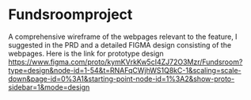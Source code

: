 # Fundsroomproject
 A comprehensive wireframe of the webpages relevant to the feature, I suggested in the PRD and a detailed FIGMA design consisting of the webpages.
 Here is the link for prototype design
 https://www.figma.com/proto/kymKVrkKw5cI4ZJ72O3Mzr/Fundsroom?type=design&node-id=1-54&t=RNAFqCWjhWS1Q8kC-1&scaling=scale-down&page-id=0%3A1&starting-point-node-id=1%3A2&show-proto-sidebar=1&mode=design
